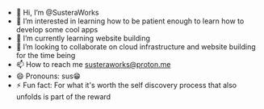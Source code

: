- 👋 Hi, I’m @SusteraWorks
- 👀 I’m interested in learning how to be patient enough to learn how to develop some cool apps
- 🌱 I’m currently learning website building
- 💞️ I’m looking to collaborate on cloud infrastructure and website building for the time being
- 📫 How to reach me susteraworks@proton.me
- 😄 Pronouns: sus😁
- ⚡ Fun fact: For what it's worth the self discovery process that also unfolds is part of the reward

<!---
SusteraWorks/SusteraWorks is a ✨ special ✨ repository because its `README.md` (this file) appears on your GitHub profile.
You can click the Preview link to take a look at your changes.
--->
